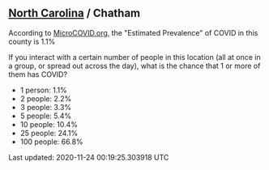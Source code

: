 
## [North Carolina](/united-states/north-carolina) / Chatham

According to [MicroCOVID.org](http://microcovid.org),
the "Estimated Prevalence" of COVID in this county is 1.1%

If you interact with a certain number of people in this location
(all at once in a group, or spread out across the day), what is the chance that
1 or more of them has COVID?

- 1 person: 1.1%
- 2 people: 2.2%
- 3 people: 3.3%
- 5 people: 5.4%
- 10 people: 10.4%
- 25 people: 24.1%
- 100 people: 66.8%

Last updated: 2020-11-24 00:19:25.303918 UTC
